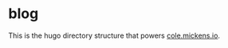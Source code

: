 # blog

This is the hugo directory structure that powers [cole.mickens.io](http://cole.mickens.io).
